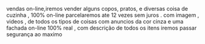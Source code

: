 vendas on-line,iremos vender alguns copos, pratos, e diversas coisa de cuzinha , 100% on-line  parcelaremos ate 12 vezes sem juros .
com imagem , videos , de todos os tipos de coisas  com anuncios  da cor cinza e uma fachada on-line 100% real , com descrição de todos os itens 
iremos passar segurança ao maximo
